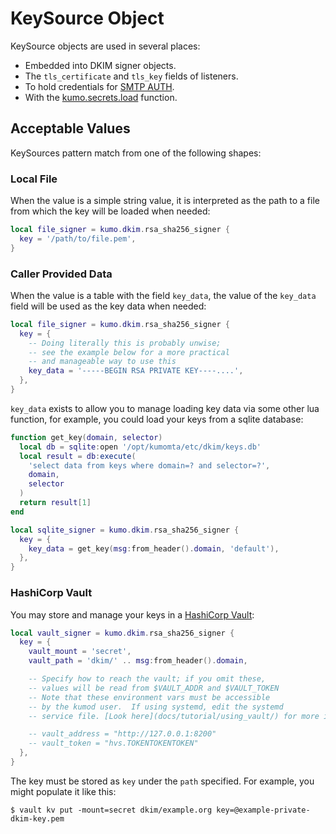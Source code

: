 # KeySource Object

KeySource objects are used in several places:

* Embedded into DKIM signer objects.
* The `tls_certificate` and `tls_key` fields of listeners.
* To hold credentials for [SMTP AUTH](./kumo/make_egress_path.md#smtp_auth_plain_password).
* With the [kumo.secrets.load](kumo.secrets/load.md) function.

## Acceptable Values

KeySources pattern match from one of the following shapes:

### Local File

When the value is a simple string value, it is interpreted as
the path to a file from which the key will be loaded when needed:

```lua
local file_signer = kumo.dkim.rsa_sha256_signer {
  key = '/path/to/file.pem',
}
```

### Caller Provided Data

When the value is a table with the field `key_data`,
the value of the `key_data` field will be used as the key
data when needed:

```lua
local file_signer = kumo.dkim.rsa_sha256_signer {
  key = {
    -- Doing literally this is probably unwise;
    -- see the example below for a more practical
    -- and manageable way to use this
    key_data = '-----BEGIN RSA PRIVATE KEY----....',
  },
}
```

`key_data` exists to allow you to manage loading key data
via some other lua function, for example, you could load
your keys from a sqlite database:

```lua
function get_key(domain, selector)
  local db = sqlite:open '/opt/kumomta/etc/dkim/keys.db'
  local result = db:execute(
    'select data from keys where domain=? and selector=?',
    domain,
    selector
  )
  return result[1]
end

local sqlite_signer = kumo.dkim.rsa_sha256_signer {
  key = {
    key_data = get_key(msg:from_header().domain, 'default'),
  },
}
```

### HashiCorp Vault

You may store and manage your keys in a [HashiCorp
Vault](https://www.hashicorp.com/products/vault):

```lua
local vault_signer = kumo.dkim.rsa_sha256_signer {
  key = {
    vault_mount = 'secret',
    vault_path = 'dkim/' .. msg:from_header().domain,

    -- Specify how to reach the vault; if you omit these,
    -- values will be read from $VAULT_ADDR and $VAULT_TOKEN
    -- Note that these environment vars must be accessible
    -- by the kumod user.  If using systemd, edit the systemd
    -- service file. [Look here](docs/tutorial/using_vault/) for more information

    -- vault_address = "http://127.0.0.1:8200"
    -- vault_token = "hvs.TOKENTOKENTOKEN"
  },
}
```

The key must be stored as `key` under the `path` specified.
For example, you might populate it like this:

```console
$ vault kv put -mount=secret dkim/example.org key=@example-private-dkim-key.pem
```
